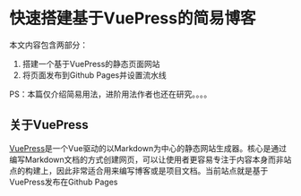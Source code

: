 # 快速搭建基于VuePress的简易博客

本文内容包含两部分：

1. 搭建一个基于VuePress的静态页面网站
2. 将页面发布到Github Pages并设置流水线

PS：本篇仅介绍简易用法，进阶用法作者也还在研究。。。。

## 关于VuePress

[VuePress](https://vuepress.vuejs.org/zh/)是一个Vue驱动的以Markdown为中心的静态网站生成器。核心是通过编写Markdown文档的方式创建网页，可以让使用者更容易专注于内容本身而非站点的构建上，因此非常适合用来编写博客或是项目文档。当前站点就是基于VuePress发布在Github Pages


